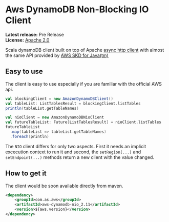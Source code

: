 # Aws DynamoDB Non-Blocking IO Client

**Latest release:** Pre Release<br/>
**License:** [Apache 2.0](http://www.apache.org/licenses/LICENSE-2.0)

Scala dynamoDB client built on top of Apache [async http client](https://hc.apache.org/httpcomponents-asyncclient-dev/)
with almost the same API provided by [AWS SKD for Java(tm)](https://aws.amazon.com/it/sdk-for-java/)

## Easy to use

The client is easy to use especially if you are familiar with the official AWS api.

```scala
val blockingClient = new AmazonDynamoDBClient()
val tableList: ListTablesResult = blockingClient.listTables
println(tableList.getTableNames)

val nioClient = new AmazonDynamoDBNioClient
val futureTableList: Future[ListTablesResult] = nioClient.listTables
futureTableList
  .map(tableList => tableList.getTableNames)
  .foreach(println)
```

The `NIO` client differs for only two aspects. First it needs an implicit excecution context to run it and second, the `setRegion(...)` and `setEndpoint(...)`
methods return a new client with the value changed.

## How to get it

The client would be soon available directly from maven.

```xml
<dependency>
    <groupId>com.as.aws</groupId>
    <artifactId>aws-dynamodb-nio_2.11</artifactId>
    <version>${aws.version}</version>
</dependency>
```
